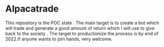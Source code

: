 # Alpacatrade
This repository is the POC state . The main target is to create a bot which will trade and generate a good amount of return which I will use to give back to the society . The target to productionize the process is by end of 2022.If anyone wants to join hands, very welcome.
